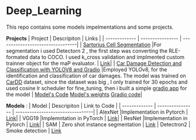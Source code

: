 # Deep_Learning
This repo contains some models impelmentations and some projects.

**Projects**
| Project      | Descripiton      | Links        |
| ------------- | ---------------- | ---------------------------------|
| [Sartorius Cell Segmentation](Cells_Segmentation_with_Detectron_2.ipynb)   |For segmentation i used Detectorn 2 , the first step was converting the RLE-formated data to COCO. I used k_cross validation and implmented custom trainner object for the maP evaluator.    | [Link](Cells_Segmentation_with_Detectron_2.ipynb)|
| [Car Damage Detection and Classification with YOLOV8 and Gradio](car_damage_detection/Car(2).ipynb)  |Employed YOLOv8, for the identification and classification of car damages. The model was trained on [CarDD](https://arxiv.org/abs/2211.00945) dataset, since the dataset was big , I only trained for 30 epochs and used cosine lr scheduler for fine_tuning, then i built a simple [gradio app](car_damage_detection/gradio.ipynb) for the model        | [Model's Code](car_damage_detection/Car(2).ipynb)          [Model's weights](car_damage_detection/best.pt)                                                                                                        [Gradio code](car_damage_detection/gradio.ipynb)|


**Models** : 
| Model         | Descripiton      | Link to Code           |
| ------------- | ---------------- | ---------------------------------|
| AlexNet       |Implementation in  Pytorch          | [Link](AlexNet(1).ipynb)|
| VGG19        |Implemntation in  PyTorch         | [Link](VGG19.ipynb)|
| ResNet       |Implementation in  Pytorch          | [Link](Resnet(2).ipynb)|
| SAM          | Zero shot instance segmentation    | [Link](SAM(1).ipynb)
| Detectron2     | Smoke detection     | [Link](Smoke_detection_with_Detectron_2.ipynb)



